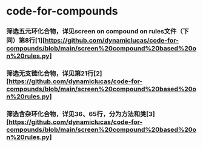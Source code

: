 # code-for-compounds

### 筛选五元环化合物，详见screen on compound on rules文件（下同）第8行[1][https://github.com/dynamiclucas/code-for-compounds/blob/main/screen%20compound%20based%20on%20rules.py]

### 筛选无支链化合物，详见第21行[2][https://github.com/dynamiclucas/code-for-compounds/blob/main/screen%20compound%20based%20on%20rules.py]

### 筛选含杂环化合物，详见36、65行，分为方法和类[3][https://github.com/dynamiclucas/code-for-compounds/blob/main/screen%20compound%20based%20on%20rules.py]
